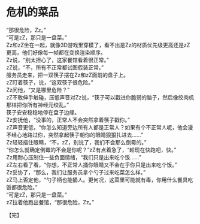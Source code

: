 # 危机的菜品  
  
“那很危险，Zz。”  
“可是zZ，那只是一盘菜。”  
Zz和zZ坐在一起，就像3D游戏里穿模了，看不出是Zz的材质优先级更高还是zZ更高，他们好像每一帧都在变换渲染顺序。  
Zz说，“别太担心了，这家餐馆看着很正常。”  
zZ说，“不，所有不正常都试图假装正常。”  
服务员走来，把一双筷子摆在Zz和zZ面前的盘子上。  
zZ盯着筷子，说，“这双筷子很危险。”  
Zz问他，“又是哪里危险？”  
zZ不敢伸手触碰，压低声音对Zz说，“筷子可以戳进你脆弱的脑子，然后像绞肉机那样把你所有神经元绞乱。”  
筷子安安稳稳地停在盘子边缘。  
Zz安抚他，“没事的，正常人不会突然拿着筷子戳你。”  
zZ声音更低，“你怎么知道旁边所有人都是正常人？如果有个不正常人呢，他会漫不经心地路过你，突然拿起筷子朝你的眼睛狠狠扎进去......”  
Zz轻轻捂住眼睛，“不，zZ，别说了，我们不会那么倒霉的。”  
“你怎么就确定倒霉的不会是你呢？”zZ有点着急了，“趁现在快跑吧，快。”  
Zz用耐心压制住一些负面情绪，“我们只是出来吃个饭......”  
zZ左右看了看，“你想，不正常人捅你眼睛又不会在乎你只是出来吃个饭。”  
Zz妥协了，“那么，我们让服务员拿个勺子过来吃菜怎么样。”  
zZ马上否定他，“勺子柄也能捅人。更何况，这菜里可能就有毒，你用什么餐具吃饭都很危险。”  
“可是zZ，那只是一盘菜。”  
zZ拉着他跑出餐馆，“那很危险，Zz。”  
  
【完】
